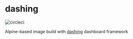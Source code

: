 # dashing

![circleci][circleci]

Alpine-based image build with [dashing](http://dashing.io/) dashboard framework

[circleci]: https://img.shields.io/circleci/build/gh/vektorcloud/dashing?color=1dd6c9&logo=CircleCI&logoColor=1dd6c9&style=for-the-badge "dashing"
